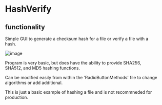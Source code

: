 # HashVerify

## functionality

Simple GUI to generate a checksum hash for a file or verify a file with a hash.

![image](https://github.com/Cole-Z/HashVerify/assets/98670265/bb347953-1281-4e90-b973-54fe6e6a6301)


Program is very basic, but does have the ability to provide SHA256, SHA512, and MD5 hashing functions.

Can be modified easily from within the 'RadioButtonMethods' file to change algorithms or add additional. 

This is just a basic example of hashing a file and is not recommneded for production.
